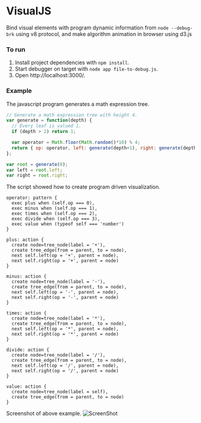 VisualJS
========

Bind visual elements with program dynamic information from `node --debug-brk` using v8 protocol, and make algorithm animation in browser using d3.js

### To run

1. Install project dependencies with `npm install`.
2. Start debugger on target with `node app file-to-debug.js`.
3. Open http://localhost:3000/.

### Example

The javascript program generates a math expression tree.
```js
// Generate a math expression tree with height 4.
var generate = function(depth) {
  // Every leaf is valued 1.
  if (depth > 2) return 1;

  var operator = Math.floor(Math.random()*10) % 4;
  return { op: operator, left: generate(depth+1), right: generate(depth+1) };
};

var root = generate(0);
var left = root.left;
var right = root.right;
```

The script showed how to create program driven visualization.
```
operator: pattern {
  exec plus when (self.op === 0),
  exec minus when (self.op === 1),
  exec times when (self.op === 2),
  exec divide when (self.op === 3),
  exec value when (typeof self === 'number')
}

plus: action {
  create node=tree_node(label = '+'),
  create tree_edge(from = parent, to = node),
  next self.left(op = '+', parent = node),
  next self.right(op = '+', parent = node)
}

minus: action {
  create node=tree_node(label = '-'),
  create tree_edge(from = parent, to = node),
  next self.left(op = '-', parent = node),
  next self.right(op = '-', parent = node)
}

times: action {
  create node=tree_node(label = '*'),
  create tree_edge(from = parent, to = node),
  next self.left(op = '*', parent = node),
  next self.right(op = '*', parent = node)
}

divide: action {
  create node=tree_node(label = '/'),
  create tree_edge(from = parent, to = node),
  next self.left(op = '/', parent = node),
  next self.right(op = '/', parent = node)
}

value: action {
  create node=tree_node(label = self),
  create tree_edge(from = parent, to = node)
}
```

Screenshot of above example. 
![ScreenShot](https://raw.github.com/xjj59307/visualjs/master/screenshots/screenshot-mathexpression.png)
